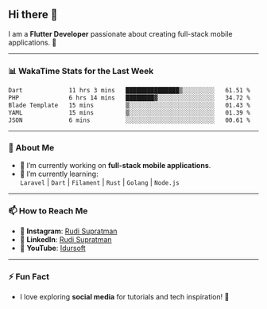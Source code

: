 ## Hi there 👋

I am a **Flutter Developer** passionate about creating full-stack mobile applications. 🚀

---

### 📊 WakaTime Stats for the Last Week
<!--START_SECTION:waka-->

```txt
Dart             11 hrs 3 mins   ███████████████▒░░░░░░░░░   61.51 %
PHP              6 hrs 14 mins   ████████▓░░░░░░░░░░░░░░░░   34.72 %
Blade Template   15 mins         ▒░░░░░░░░░░░░░░░░░░░░░░░░   01.43 %
YAML             15 mins         ▒░░░░░░░░░░░░░░░░░░░░░░░░   01.39 %
JSON             6 mins          ░░░░░░░░░░░░░░░░░░░░░░░░░   00.61 %
```

<!--END_SECTION:waka-->

---

### 🌱 About Me
- 🔭 I’m currently working on **full-stack mobile applications**.
- 🌱 I’m currently learning:  
  `Laravel` | `Dart` | `Filament` | `Rust` | `Golang` | `Node.js`

---

### 📫 How to Reach Me
- 💬 **Instagram**: [Rudi Supratman](https://www.instagram.com/rudisupratman97)  
- 💼 **LinkedIn**: [Rudi Supratman](https://www.linkedin.com/in/rudi-supratman-324233281)  
- 🎥 **YouTube**: [Idursoft](https://www.youtube.com/@adde5863)

---

### ⚡ Fun Fact
- I love exploring **social media** for tutorials and tech inspiration! 🎥
